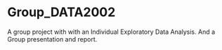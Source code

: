 # Group_DATA2002
A group project with with an Individual Exploratory Data Analysis. And a Group presentation and report.
